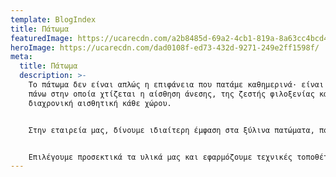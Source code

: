 ```yaml
---
template: BlogIndex
title: Πάτωμα
featuredImage: https://ucarecdn.com/a2b8485d-69a2-4cb1-819a-8a63cc4bcd4a/
heroImage: https://ucarecdn.com/dad0108f-ed73-432d-9271-249e2ff1598f/
meta:
  title: Πάτωμα
  description: >-
    Το πάτωμα δεν είναι απλώς η επιφάνεια που πατάμε καθημερινά· είναι η βάση
    πάνω στην οποία χτίζεται η αίσθηση άνεσης, της ζεστής φιλοξενίας και η
    διαχρονική αισθητική κάθε χώρου. 


    Στην εταιρεία μας, δίνουμε ιδιαίτερη έμφαση στα ξύλινα πατώματα, που συνδυάζουν τη φυσική ομορφιά με την κορυφαία ποιότητα και την ανθεκτικότητα.


    Επιλέγουμε προσεκτικά τα υλικά μας και εφαρμόζουμε τεχνικές τοποθέτησης που εξασφαλίζουν άψογο αποτέλεσμα, προσαρμοσμένο στο ύφος και τις ανάγκες κάθε σπιτιού ή επαγγελματικού χώρου. Κάθε ξύλινο πάτωμα που παραδίδουμε δεν είναι απλώς ένα προϊόν – είναι μια επένδυση ζωής που αποπνέει ποιότητα, κομψότητα και φροντίδα στη λεπτομέρεια.
---
```

